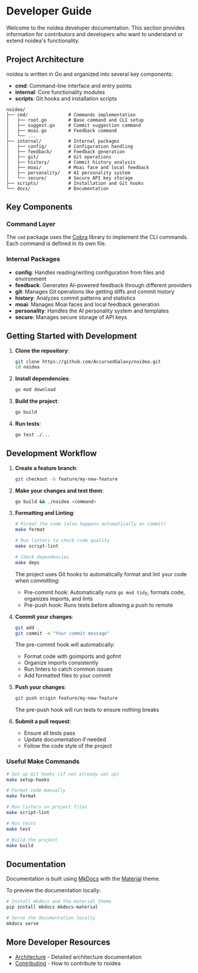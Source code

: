 # Developer Guide

Welcome to the noidea developer documentation. This section provides information for contributors and developers who want to understand or extend noidea's functionality.

## Project Architecture

noidea is written in Go and organized into several key components:

- **cmd**: Command-line interface and entry points
- **internal**: Core functionality modules
- **scripts**: Git hooks and installation scripts

```
noidea/
├── cmd/               # Commands implementation
│   ├── root.go        # Base command and CLI setup
│   ├── suggest.go     # Commit suggestion command
│   ├── moai.go        # Feedback command
│   └── ...
├── internal/          # Internal packages
│   ├── config/        # Configuration handling
│   ├── feedback/      # Feedback generation
│   ├── git/           # Git operations
│   ├── history/       # Commit history analysis
│   ├── moai/          # Moai face and local feedback
│   ├── personality/   # AI personality system
│   └── secure/        # Secure API key storage
├── scripts/           # Installation and Git hooks
└── docs/              # Documentation
```

## Key Components

### Command Layer

The `cmd` package uses the [Cobra](https://github.com/spf13/cobra) library to implement the CLI commands. Each command is defined in its own file.

### Internal Packages

- **config**: Handles reading/writing configuration from files and environment
- **feedback**: Generates AI-powered feedback through different providers
- **git**: Manages Git operations like getting diffs and commit history
- **history**: Analyzes commit patterns and statistics
- **moai**: Manages Moai faces and local feedback generation
- **personality**: Handles the AI personality system and templates
- **secure**: Manages secure storage of API keys

## Getting Started with Development

1. **Clone the repository**:
   ```bash
   git clone https://github.com/AccursedGalaxy/noidea.git
   cd noidea
   ```

2. **Install dependencies**:
   ```bash
   go mod download
   ```

3. **Build the project**:
   ```bash
   go build
   ```

4. **Run tests**:
   ```bash
   go test ./...
   ```

## Development Workflow

1. **Create a feature branch**:
   ```bash
   git checkout -b feature/my-new-feature
   ```

2. **Make your changes and test them**:
   ```bash
   go build && ./noidea <command>
   ```

3. **Formatting and Linting**:
   ```bash
   # Format the code (also happens automatically on commit)
   make format

   # Run linters to check code quality
   make script-lint

   # Check dependencies
   make deps
   ```

   The project uses Git hooks to automatically format and lint your code when committing:
   - Pre-commit hook: Automatically runs `go mod tidy`, formats code, organizes imports, and lints
   - Pre-push hook: Runs tests before allowing a push to remote

4. **Commit your changes**:
   ```bash
   git add .
   git commit -m "Your commit message"
   ```
   The pre-commit hook will automatically:
   - Format code with goimports and gofmt
   - Organize imports consistently
   - Run linters to catch common issues
   - Add formatted files to your commit

5. **Push your changes**:
   ```bash
   git push origin feature/my-new-feature
   ```
   The pre-push hook will run tests to ensure nothing breaks

6. **Submit a pull request**:
   - Ensure all tests pass
   - Update documentation if needed
   - Follow the code style of the project

### Useful Make Commands

```bash
# Set up Git hooks (if not already set up)
make setup-hooks

# Format code manually
make format

# Run linters on project files
make script-lint

# Run tests
make test

# Build the project
make build
```

## Documentation

Documentation is built using [MkDocs](https://www.mkdocs.org/) with the [Material](https://squidfunk.github.io/mkdocs-material/) theme.

To preview the documentation locally:

```bash
# Install mkdocs and the material theme
pip install mkdocs mkdocs-material

# Serve the documentation locally
mkdocs serve
```

## More Developer Resources

- [Architecture](architecture.md) - Detailed architecture documentation
- [Contributing](contributing.md) - How to contribute to noidea 
